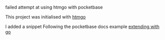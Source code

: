 failed attempt at using htmgo with pocketbase

This project was initialised with [htmgo](https://htmgo.dev/)

I added a snippet Following the pocketbase docs example [extending with go](https://pocketbase.io/docs/go-overview/)
